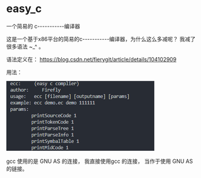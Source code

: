 # easy_c
一个简易的 c-----------编译器

这是一个基于x86平台的简易的c-----------编译器，为什么这么多减呢？  我减了很多语法 ~_^ 。

语法定义在： https://blog.csdn.net/fierygit/article/details/104102909

用法：

![image](https://raw.githubusercontent.com/Fierygit/picbed/master/20200128214503.png)


gcc 使用的是  GNU AS 的连接， 我直接使用gcc 的连接， 当作于使用 GNU AS 的链接。
